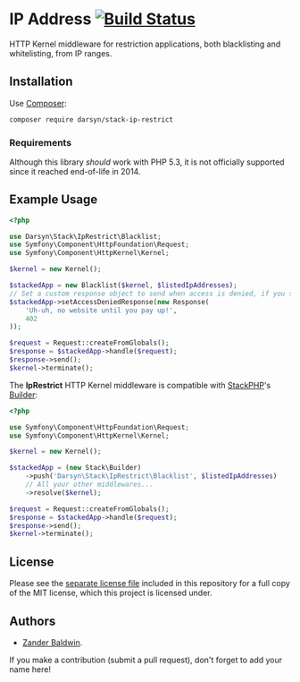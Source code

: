 # IP Address [![Build Status](https://travis-ci.org/darsyn/stack-ip-restrict.svg?branch=master)](https://travis-ci.org/darsyn/ip)

HTTP Kernel middleware for restriction applications, both blacklisting and whitelisting, from IP ranges.

## Installation

Use [Composer](http://getcomposer.org):

```bash
composer require darsyn/stack-ip-restrict
```

### Requirements

Although this library *should* work with PHP 5.3, it is not officially supported since it reached end-of-life in 2014.

## Example Usage

```php
<?php

use Darsyn\Stack\IpRestrict\Blacklist;
use Symfony\Component\HttpFoundation\Request;
use Symfony\Component\HttpKernel\Kernel;

$kernel = new Kernel();

$stackedApp = new Blacklist($kernel, $listedIpAddresses);
// Set a custom response object to send when access is denied, if you so wish:
$stackedApp->setAccessDeniedResponse(new Response(
    'Uh-uh, no website until you pay up!',
    402
));

$request = Request::createFromGlobals();
$response = $stackedApp->handle($request);
$response->send();
$kernel->terminate();
```

The **IpRestrict** HTTP Kernel middleware is compatible with [StackPHP](http://stackphp.com)'s
[Builder](https://github.com/stackphp/builder):

```php
<?php

use Symfony\Component\HttpFoundation\Request;
use Symfony\Component\HttpKernel\Kernel;

$kernel = new Kernel();

$stackedApp = (new Stack\Builder)
    ->push('Darsyn\Stack\IpRestrict\Blacklist', $listedIpAddresses)
    // All your other middlewares...
    ->resolve($kernel);

$request = Request::createFromGlobals();
$response = $stackedApp->handle($request);
$response->send();
$kernel->terminate();
```

## License

Please see the [separate license file](LICENSE.md) included in this repository for a full copy of the MIT license,
which this project is licensed under.

## Authors

- [Zander Baldwin](https://zanderbaldwin.com).

If you make a contribution (submit a pull request), don't forget to add your name here!
